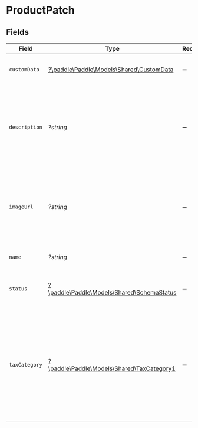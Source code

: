 # ProductPatch


## Fields

| Field                                                                                                                                   | Type                                                                                                                                    | Required                                                                                                                                | Description                                                                                                                             |
| --------------------------------------------------------------------------------------------------------------------------------------- | --------------------------------------------------------------------------------------------------------------------------------------- | --------------------------------------------------------------------------------------------------------------------------------------- | --------------------------------------------------------------------------------------------------------------------------------------- |
| `customData`                                                                                                                            | [?\paddle\Paddle\Models\Shared\CustomData](../../Models/Shared/CustomData.md)                                                           | :heavy_minus_sign:                                                                                                                      | Your own structured key-value data.                                                                                                     |
| `description`                                                                                                                           | *?string*                                                                                                                               | :heavy_minus_sign:                                                                                                                      | Short description for this product. Included in the checkout and on some customer documents.                                            |
| `imageUrl`                                                                                                                              | *?string*                                                                                                                               | :heavy_minus_sign:                                                                                                                      | Image for this product. Included in the checkout and on some customer documents.                                                        |
| `name`                                                                                                                                  | *?string*                                                                                                                               | :heavy_minus_sign:                                                                                                                      | Name of this product.                                                                                                                   |
| `status`                                                                                                                                | [?\paddle\Paddle\Models\Shared\SchemaStatus](../../Models/Shared/SchemaStatus.md)                                                       | :heavy_minus_sign:                                                                                                                      | Whether this entity can be used in Paddle.                                                                                              |
| `taxCategory`                                                                                                                           | [?\paddle\Paddle\Models\Shared\TaxCategory1](../../Models/Shared/TaxCategory1.md)                                                       | :heavy_minus_sign:                                                                                                                      | Tax category for this product. Used for charging the correct rate of tax. Selected tax category must be enabled on your Paddle account. |